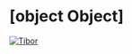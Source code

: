 <!--
  id: 873
  date: 2012-01-30T13:41:24
  modified: 2012-01-30T13:41:24
  slug: 873
  type: post
  excerpt: [object Object]
  categories: work, illustration
  tags: Sketchbook pro, Tibor
  inCv: 
  inPortfolio: 
  dateFrom: 
  dateTo: 
-->

# [object Object]

<p><a href="http://www.flickr.com/photos/sjeiti/6788949859/" title="Tibor" class="flickr-image alignnone"><img src="http://farm8.staticflickr.com/7163/6788949859_1f9d288157_z.jpg" alt="Tibor" class=""  /></a></p>